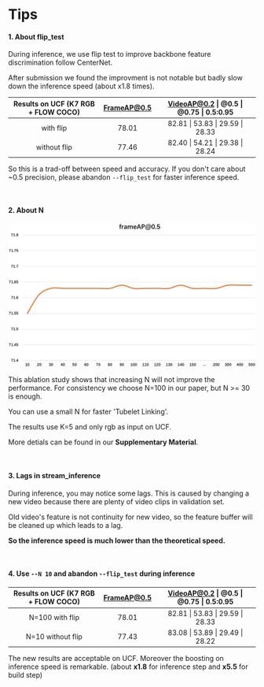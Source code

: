 # Tips

#### 1. About flip_test

During inference, we use flip test to improve backbone feature discrimination follow CenterNet.

 After submission we found the improvment is not notable but badly slow down the inference speed (about x1.8 times).

| Results on UCF (K7 RGB + FLOW COCO) | FrameAP@0.5 | VideoAP@0.2 \| @0.5 \| @0.75 \| 0.5:0.95 |
| :---------------------------------: | :---------: | :--------------------------------------: |
|              with flip              |    78.01    |     82.81 \| 53.83 \| 29.59 \| 28.33     |
|            without flip             |    77.46    |     82.40 \| 54.21 \| 29.38 \| 28.24     |

So this is a trad-off between speed and accuracy. If you don't care about ~0.5 precision, please abandon `--flip_test` for faster inference speed.

<br/>

#### 2. About N

<div align="center" style="width:image width px;">
  <img  src="../image/N.png" width=800>


</div>

This ablation study shows that increasing N will not improve the performance. For consistency we choose N=100 in our paper, but N >= 30 is enough.

You can use a small N for faster 'Tubelet Linking'.

The results use K=5 and only rgb as input on UCF. 

More detials can be found in our **Supplementary Material**.

<br/>

#### 3. Lags in stream_inference

During inference, you may notice some lags. This is caused by changing a new video because there are plenty of video clips in validation set.

Old video's feature is not continuity for new video, so the feature buffer will be cleaned up which leads to a lag.

**So the inference speed is much lower than the theoretical speed.**

<br/>

#### 4. Use `--N 10` and abandon `--flip_test` during inference

| Results on UCF (K7 RGB + FLOW COCO) | FrameAP@0.5 | VideoAP@0.2 \| @0.5 \| @0.75 \| 0.5:0.95 |
| :---------------------------------: | :---------: | :--------------------------------------: |
|         N=100    with flip          |    78.01    |     82.81 \| 53.83 \| 29.59 \| 28.33     |
|         N=10   without flip         |    77.43    |     83.08 \| 53.89 \| 29.49 \| 28.22     |

The new results are acceptable on UCF. Moreover the boosting on inference speed is remarkable. (about **x1.8** for inference step and **x5.5** for build step)

